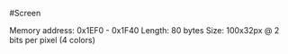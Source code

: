 #Screen

Memory address: 0x1EF0 - 0x1F40
Length: 80 bytes
Size: 100x32px @ 2 bits per pixel (4 colors)
